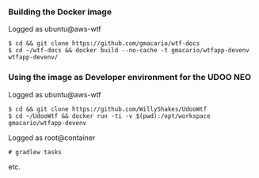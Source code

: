 
### Building the Docker image

Logged as ubuntu@aws-wtf

```
$ cd && git clone https://github.com/gmacario/wtf-docs
$ cd ~/wtf-docs && docker build --no-cache -t gmacario/wtfapp-devenv wtfapp-devenv/
```

### Using the image as Developer environment for the UDOO NEO

Logged as ubuntu@aws-wtf

```
$ cd && git clone https://github.com/WillyShakes/UdooWtf
$ cd ~/UdooWtf && docker run -ti -v $(pwd):/opt/workspace gmacario/wtfapp-devenv
```

Logged as root@container

```
# gradlew tasks
```

etc.

<!-- EOF -->
